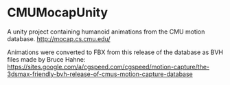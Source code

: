 # CMUMocapUnity
A unity project containing humanoid animations from the CMU motion database. http://mocap.cs.cmu.edu/

Animations were converted to FBX from this release of the database as BVH files made by Bruce Hahne: https://sites.google.com/a/cgspeed.com/cgspeed/motion-capture/the-3dsmax-friendly-bvh-release-of-cmus-motion-capture-database
